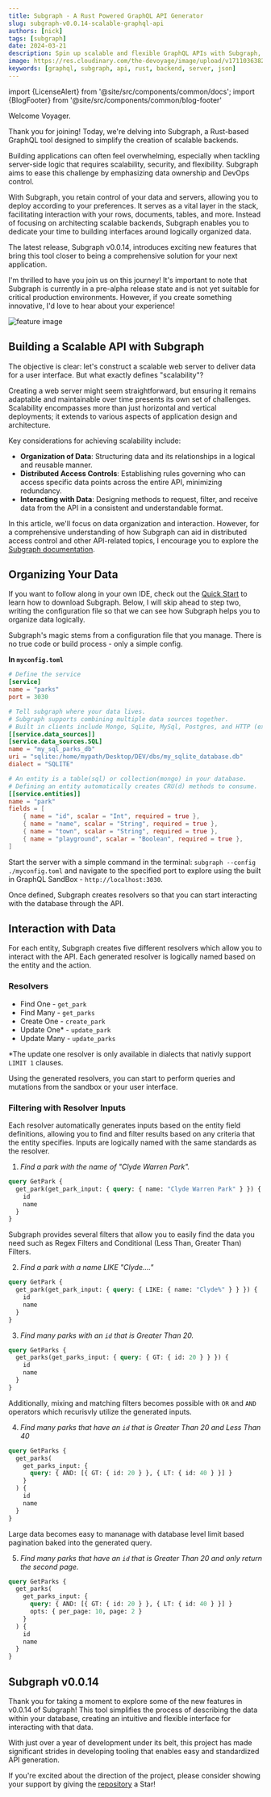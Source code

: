 ```yaml
---
title: Subgraph - A Rust Powered GraphQL API Generator
slug: subgraph-v0.0.14-scalable-graphql-api
authors: [nick]
tags: [subgraph]
date: 2024-03-21
description: Spin up scalable and flexible GraphQL APIs with Subgraph, a Rust Based GraphQL Engine.
image: https://res.cloudinary.com/the-devoyage/image/upload/v1711036382/subgraphv14_jnpclv.png
keywords: [graphql, subgraph, api, rust, backend, server, json]
---
```


import {LicenseAlert} from '@site/src/components/common/docs';
import {BlogFooter} from '@site/src/components/common/blog-footer'

Welcome Voyager.

Thank you for joining! Today, we're delving into Subgraph, a Rust-based GraphQL tool designed to simplify the creation of scalable backends.

Building applications can often feel overwhelming, especially when tackling server-side logic that requires scalability,
security, and flexibility. Subgraph aims to ease this challenge by emphasizing data ownership and DevOps control.

With Subgraph, you retain control of your data and servers, allowing you to deploy according to your preferences.
It serves as a vital layer in the stack, facilitating interaction with your rows, documents, tables, and more. Instead of
focusing on architecting scalable backends, Subgraph enables you to dedicate your time to building interfaces around logically organized data.

The latest release, Subgraph v0.0.14, introduces exciting new features that bring this tool closer to being a comprehensive solution for your next application.

I'm thrilled to have you join us on this journey! It's important to note that Subgraph is currently in a pre-alpha release state and is not yet suitable for critical production environments. However, if you create something innovative, I'd love to hear about your experience!

![feature image](https://res.cloudinary.com/the-devoyage/image/upload/v1711036382/subgraphv14_jnpclv.png)

<!--truncate-->

## Building a Scalable API with Subgraph

The objective is clear: let's construct a scalable web server to deliver data for a user interface. But what exactly defines "scalability"?

Creating a web server might seem straightforward, but ensuring it remains adaptable and maintainable over time presents its own set of challenges. Scalability encompasses more than just horizontal and vertical deployments; it extends to various aspects of application design and architecture.

Key considerations for achieving scalability include:

- **Organization of Data**: Structuring data and its relationships in a logical and reusable manner.
- **Distributed Access Controls**: Establishing rules governing who can access specific data points across the entire API, minimizing redundancy.
- **Interacting with Data**: Designing methods to request, filter, and receive data from the API in a consistent and understandable format.

In this article, we'll focus on data organization and interaction. However, for a comprehensive understanding of how Subgraph can aid in distributed access control and other API-related topics, I encourage you to explore the [Subgraph documentation](https://www.thedevoyage.com/subgraph/intro).

## Organizing Your Data

If you want to follow along in your own IDE, check out the [Quick Start](https://www.thedevoyage.com/subgraph/quickstart) to learn how to download Subgraph. Below, I will skip ahead to step two, writing
the configuration file so that we can see how Subgraph helps you to organize data logically.

Subgraph's magic stems from a configuration file that you manage. There is no true code or build process - only a simple config.

**In `myconfig.toml`**

```toml
# Define the service
[service]
name = "parks"
port = 3030

# Tell subgraph where your data lives.
# Subgraph supports combining multiple data sources together.
# Built in clients include Mongo, SqLite, MySql, Postgres, and HTTP (external APIs).
[[service.data_sources]]
[service.data_sources.SQL]
name = "my_sql_parks_db"
uri = "sqlite:/home/mypath/Desktop/DEV/dbs/my_sqlite_database.db"
dialect = "SQLITE"

# An entity is a table(sql) or collection(mongo) in your database.
# Defining an entity automatically creates CRU(d) methods to consume.
[[service.entities]]
name = "park"
fields = [
    { name = "id", scalar = "Int", required = true },
    { name = "name", scalar = "String", required = true },
    { name = "town", scalar = "String", required = true },
    { name = "playground", scalar = "Boolean", required = true },
]
```

Start the server with a simple command in the terminal: `subgraph --config ./myconfig.toml` and navigate to the specified port
to explore using the built in GraphQL SandBox - `http://localhost:3030`.

Once defined, Subgraph creates resolvers so that you can start interacting with the database through the API.

## Interaction with Data

For each entity, Subgraph creates five different resolvers which allow you to interact with the API. Each generated resolver
is logically named based on the entity and the action.

### Resolvers

- Find One - `get_park`
- Find Many - `get_parks`
- Create One - `create_park`
- Update One\* - `update_park`
- Update Many - `update_parks`

\*The update one resolver is only available in dialects that nativly support `LIMIT 1` clauses.

Using the generated resolvers, you can start to perform queries and mutations from the sandbox or your user interface.

### Filtering with Resolver Inputs

Each resolver automatically generates inputs based on the entity field definitions, allowing you to find and filter results based on any
criteria that the entity specifies. Inputs are logically named with the same standards as the resolver.

1. _Find a park with the name of "Clyde Warren Park"._

```graphql
query GetPark {
  get_park(get_park_input: { query: { name: "Clyde Warren Park" } }) {
    id
    name
  }
}
```

Subgraph provides several filters that allow you to easily find the data you need such as Regex Filters and Conditional (Less Than, Greater Than) Filters.

2. _Find a park with a name LIKE "Clyde...."_

```graphql
query GetPark {
  get_park(get_park_input: { query: { LIKE: { name: "Clyde%" } } }) {
    id
    name
  }
}
```

3. _Find many parks with an `id` that is Greater Than 20._

```graphql
query GetParks {
  get_parks(get_parks_input: { query: { GT: { id: 20 } } }) {
    id
    name
  }
}
```

Additionally, mixing and matching filters becomes possible with `OR` and `AND` operators which recurisvly utilize the generated inputs.

4. _Find many parks that have an `id` that is Greater Than 20 and Less Than 40_

```graphql
query GetParks {
  get_parks(
    get_parks_input: {
      query: { AND: [{ GT: { id: 20 } }, { LT: { id: 40 } }] }
    }
  ) {
    id
    name
  }
}
```

Large data becomes easy to mananage with database level limit based pagination baked into the generated query.

5. _Find many parks that have an `id` that is Greater Than 20 and only return the second page._

```graphql
query GetParks {
  get_parks(
    get_parks_input: {
      query: { AND: [{ GT: { id: 20 } }, { LT: { id: 40 } }] }
      opts: { per_page: 10, page: 2 }
    }
  ) {
    id
    name
  }
}
```

## Subgraph v0.0.14

Thank you for taking a moment to explore some of the new features in v0.0.14 of Subgraph! This tool simplifies the process of describing the data within your database, creating an intuitive and flexible interface for interacting with that data.

With just over a year of development under its belt, this project has made significant strides in developing tooling that enables easy and standardized API generation.

If you're excited about the direction of the project, please consider showing your support by giving the [repository](https://www.github.com/the-devoyage/subgraph) a Star!

<LicenseAlert product="subgraph" to="https://thedevoyage.gumroad.com/l/subgraph" btnTxt="Early Alpha Release" />

<BlogFooter />
